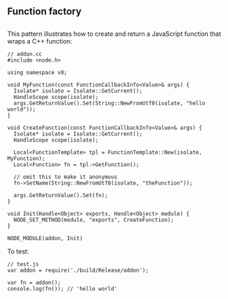 ## Function factory

## 

This pattern illustrates how to create and return a JavaScript function that
wraps a C++ function:

    // addon.cc
    #include <node.h>
    
    using namespace v8;
    
    void MyFunction(const FunctionCallbackInfo<Value>& args) {
      Isolate* isolate = Isolate::GetCurrent();
      HandleScope scope(isolate);
      args.GetReturnValue().Set(String::NewFromUtf8(isolate, "hello world"));
    }
    
    void CreateFunction(const FunctionCallbackInfo<Value>& args) {
      Isolate* isolate = Isolate::GetCurrent();
      HandleScope scope(isolate);
    
      Local<FunctionTemplate> tpl = FunctionTemplate::New(isolate, MyFunction);
      Local<Function> fn = tpl->GetFunction();
    
      // omit this to make it anonymous
      fn->SetName(String::NewFromUtf8(isolate, "theFunction"));
    
      args.GetReturnValue().Set(fn);
    }
    
    void Init(Handle<Object> exports, Handle<Object> module) {
      NODE_SET_METHOD(module, "exports", CreateFunction);
    }
    
    NODE_MODULE(addon, Init)

To test:

    // test.js
    var addon = require('./build/Release/addon');
    
    var fn = addon();
    console.log(fn()); // 'hello world'